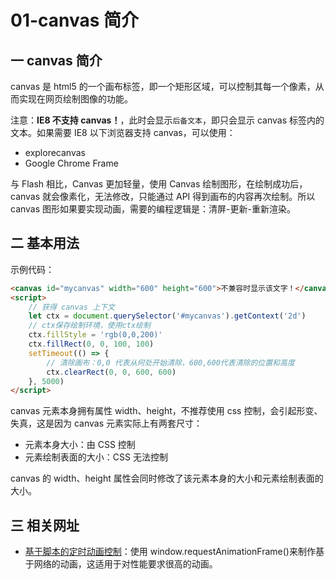 # 01-canvas 简介

## 一 canvas 简介

canvas 是 html5 的一个画布标签，即一个矩形区域，可以控制其每一个像素，从而实现在网页绘制图像的功能。

注意：**IE8 不支持 canvas！**，此时会显示`后备文本`，即只会显示 canvas 标签内的文本。如果需要 IE8 以下浏览器支持 canvas，可以使用：

-   explorecanvas
-   Google Chrome Frame

与 Flash 相比，Canvas 更加轻量，使用 Canvas 绘制图形，在绘制成功后，canvas 就会像素化，无法修改，只能通过 API 得到画布的内容再次绘制。所以 canvas 图形如果要实现动画，需要的编程逻辑是：清屏-更新-重新渲染。

## 二 基本用法

示例代码：

```html
<canvas id="mycanvas" width="600" height="600">不兼容时显示该文字！</canvas>
<script>
    // 获得 canvas 上下文
    let ctx = document.querySelector('#mycanvas').getContext('2d')
    // ctx保存绘制环境，使用ctx绘制
    ctx.fillStyle = 'rgb(0,0,200)'
    ctx.fillRect(0, 0, 100, 100)
    setTimeout(() => {
        // 清除画布：0,0 代表从何处开始清除，600,600代表清除的位置和高度
        ctx.clearRect(0, 0, 600, 600)
    }, 5000)
</script>
```

canvas 元素本身拥有属性 width、height，不推荐使用 css 控制，会引起形变、失真，这是因为 canvas 元素实际上有两套尺寸：

-   元素本身大小：由 CSS 控制
-   元素绘制表面的大小：CSS 无法控制

canvas 的 width、height 属性会同时修改了该元素本身的大小和元素绘制表面的大小。

## 三 相关网址

-   [基于脚本的定时动画控制](https://www.w3.org/TR/animation-timing/)：使用 window.requestAnimationFrame()来制作基于网络的动画，这适用于对性能要求很高的动画。
